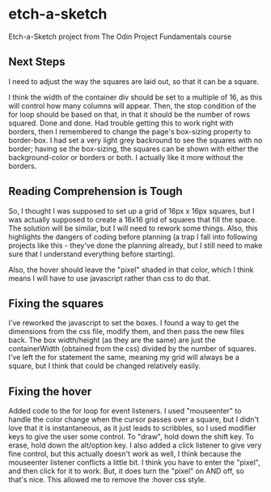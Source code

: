 # etch-a-sketch

Etch-a-Sketch project from The Odin Project Fundamentals course

## Next Steps

I need to adjust the way the squares are laid out, so that it can be a square.

I think the width of the container div should be set to a multiple of 16, as this will control how many columns will appear. Then, the stop condition of the for loop should be based on that, in that it should be the number of rows squared. Done and done. Had trouble getting this to work right with borders, then I remembered to change the page's box-sizing property to border-box. I had set a very light grey backround to see the squares with no border; having se the box-sizing, the squares can be shown with either the background-color or borders or both. I actually like it more without the borders.

## Reading Comprehension is Tough

So, I thought I was supposed to set up a grid of 16px x 16px squares, but I was actually supposed to create a 16x16 grid of squares that fill the space. The solution will be similar, but I will need to rework some things. Also, this highlights the dangers of coding before planning (a trap I fall into following projects like this - they've done the planning already, but I still need to make sure that I understand everything before starting).

Also, the hover should leave the "pixel" shaded in that color, which I think means I will have to use javascript rather than css to do that.

## Fixing the squares

I've reworked the javascript to set the boxes. I found a way to get the dimensions from the css file, modify them, and then pass the new files back. The box width/height (as they are the same) are just the containerWidth (obtained from the css) divided by the number of squares. I've left the for statement the same, meaning my grid will always be a square, but I think that could be changed relatively easily.

## Fixing the hover

Added code to the for loop for event listeners. I used "mouseenter" to handle the color change when the cursor passes over a square, but I didn't love that it is instantaneous, as it just leads to scribbles, so I used modifier keys to give the user some control. To "draw", hold down the shift key. To erase, hold down the alt/option key. I also added a click listener to give very fine control, but this actually doesn't work as well, I think because the mouseenter listener conflicts a little bit. I think you have to enter the "pixel", and then click for it to work. But, it does turn the "pixel" on AND off, so that's nice. This allowed me to remove the :hover css style.
